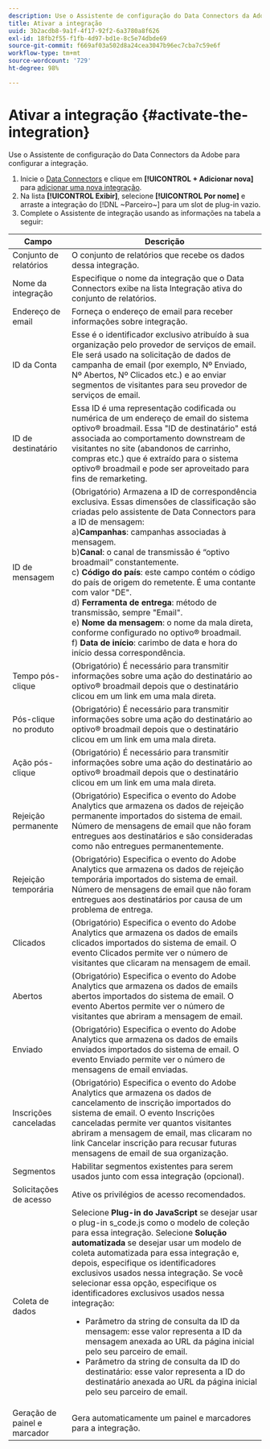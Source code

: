```yaml
---
description: Use o Assistente de configuração do Data Connectors da Adobe para configurar a integração.
title: Ativar a integração
uuid: 3b2acdb8-9a1f-4f17-92f2-6a3780a8f626
exl-id: 18fb2f55-f1fb-4d97-bd1e-8c5e74dbde69
source-git-commit: f669af03a502d8a24cea3047b96ec7cba7c59e6f
workflow-type: tm+mt
source-wordcount: '729'
ht-degree: 98%

---
```


# Ativar a integração {#activate-the-integration}

Use o Assistente de configuração do Data Connectors da Adobe para configurar a integração.

1. Inicie o [Data Connectors](https://experienceleague.adobe.com/docs/analytics/import/dataconnectors/getting-started-data-connectors.html) e clique em **[!UICONTROL + Adicionar nova]** para [adicionar uma nova integração](https://experienceleague.adobe.com/docs/analytics/import/dataconnectors/getting-started-data-connectors.html).
1. Na lista **[!UICONTROL Exibir]**, selecione **[!UICONTROL Por nome]** e arraste a integração do [!DNL ~Parceiro~] para um slot de plug-in vazio.
1. Complete o Assistente de integração usando as informações na tabela a seguir:

| Campo | Descrição |
|--- |--- |
| Conjunto de relatórios | O conjunto de relatórios que recebe os dados dessa integração. |
| Nome da integração | Especifique o nome da integração que o Data Connectors exibe na lista Integração ativa do conjunto de relatórios. |
| Endereço de email | Forneça o endereço de email para receber informações sobre integração. |
| ID da Conta | Esse é o identificador exclusivo atribuído à sua organização pelo provedor de serviços de email. Ele será usado na solicitação de dados de campanha de email (por exemplo, Nº Enviado, Nº Abertos, Nº Clicados etc.) e ao enviar segmentos de visitantes para seu provedor de serviços de email. |
| ID de destinatário | Essa ID é uma representação codificada ou numérica de um endereço de email do sistema optivo® broadmail. Essa &quot;ID de destinatário&quot; está associada ao comportamento downstream de visitantes no site (abandonos de carrinho, compras etc.) que é extraído para o sistema optivo® broadmail e pode ser aproveitado para fins de remarketing. |
| ID de mensagem | (Obrigatório) Armazena a ID de correspondência exclusiva. Essas dimensões de classificação são criadas pelo assistente de Data Connectors para a ID de mensagem: <br>a)**Campanhas**: campanhas associadas à mensagem. <br>b)**Canal**: o canal de transmissão é “optivo broadmail” constantemente. <br>c) **Código do país**: este campo contém o código do país de origem do remetente. É uma contante com valor &quot;DE&quot;. <br>d) **Ferramenta de entrega**: método de transmissão, sempre &quot;Email&quot;.<br> e) **Nome da mensagem**: o nome da mala direta, conforme configurado no optivo® broadmail. <br>f) **Data de início**: carimbo de data e hora do início dessa correspondência. |
| Tempo pós-clique | (Obrigatório) É necessário para transmitir informações sobre uma ação do destinatário ao optivo® broadmail depois que o destinatário clicou em um link em uma mala direta. |
| Pós-clique no produto | (Obrigatório) É necessário para transmitir informações sobre uma ação do destinatário ao optivo® broadmail depois que o destinatário clicou em um link em uma mala direta. |
| Ação pós-clique | (Obrigatório) É necessário para transmitir informações sobre uma ação do destinatário ao optivo® broadmail depois que o destinatário clicou em um link em uma mala direta. |
| Rejeição permanente | (Obrigatório) Especifica o evento do Adobe Analytics que armazena os dados de rejeição permanente importados do sistema de email. Número de mensagens de email que não foram entregues aos destinatários e são consideradas como não entregues permanentemente. |
| Rejeição temporária | (Obrigatório) Especifica o evento do Adobe Analytics que armazena os dados de rejeição temporária importados do sistema de email. Número de mensagens de email que não foram entregues aos destinatários por causa de um problema de entrega. |
| Clicados | (Obrigatório) Especifica o evento do Adobe Analytics que armazena os dados de emails clicados importados do sistema de email. O evento Clicados permite ver o número de visitantes que clicaram na mensagem de email. |
| Abertos | (Obrigatório) Especifica o evento do Adobe Analytics que armazena os dados de emails abertos importados do sistema de email. O evento Abertos permite ver o número de visitantes que abriram a mensagem de email. |
| Enviado | (Obrigatório) Especifica o evento do Adobe Analytics que armazena os dados de emails enviados importados do sistema de email. O evento Enviado permite ver o número de mensagens de email enviadas. |
| Inscrições canceladas | (Obrigatório) Especifica o evento do Adobe Analytics que armazena os dados de cancelamento de inscrição importados do sistema de email. O evento Inscrições canceladas permite ver quantos visitantes abriram a mensagem de email, mas clicaram no link Cancelar inscrição para recusar futuras mensagens de email de sua organização. |
| Segmentos | Habilitar segmentos existentes para serem usados junto com essa integração (opcional). |
| Solicitações de acesso | Ative os privilégios de acesso recomendados. |
| Coleta de dados | Selecione **Plug-in do JavaScript** se desejar usar o plug-in s_code.js como o modelo de coleção para essa integração. Selecione **Solução automatizada** se desejar usar um modelo de coleta automatizada para essa integração e, depois, especifique os identificadores exclusivos usados nessa integração. Se você selecionar essa opção, especifique os identificadores exclusivos usados nessa integração:<ul><li>Parâmetro da string de consulta da ID da mensagem: esse valor representa a ID da mensagem anexada ao URL da página inicial pelo seu parceiro de email.</li><li>Parâmetro da string de consulta da ID do destinatário: esse valor representa a ID do destinatário anexada ao URL da página inicial pelo seu parceiro de email.</li></ul> |
| Geração de painel e marcador | Gera automaticamente um painel e marcadores para a integração. |
